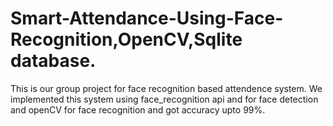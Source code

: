 # Smart-Attendance-Using-Face-Recognition,OpenCV,Sqlite database.

This is our group project for face recognition based attendence system. We implemented this system using face_recognition api and for face detection and openCV for face recognition and got accuracy upto 99%.
